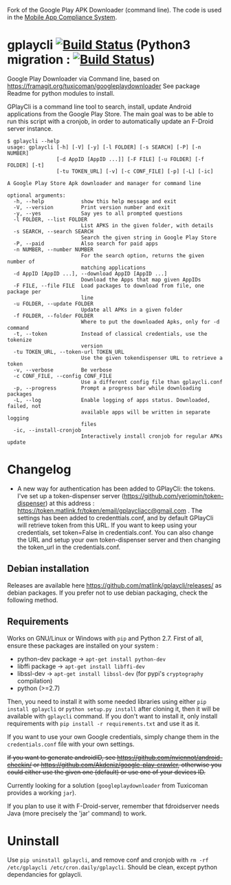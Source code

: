 Fork of the Google Play APK Downloader (command line). The code is used in the [Mobile App Compliance System](https://github.com/MobileCommerceLab/compliance-system).

# gplaycli [![Build Status](https://travis-ci.org/matlink/gplaycli.svg?branch=master)](https://travis-ci.org/matlink/gplaycli) (Python3 migration : [![Build Status](https://travis-ci.org/matlink/gplaycli.svg?branch=python3)](https://travis-ci.org/matlink/gplaycli))

Google Play Downloader via Command line, based on https://framagit.org/tuxicoman/googleplaydownloader See package Readme for python modules to install.

GPlayCli is a command line tool to search, install, update Android applications from the Google Play Store. The main goal was to be able to run this script with a cronjob, in order to automatically update an F-Droid server instance.

	$ gplaycli --help
	usage: gplaycli [-h] [-V] [-y] [-l FOLDER] [-s SEARCH] [-P] [-n NUMBER]
	                [-d AppID [AppID ...]] [-F FILE] [-u FOLDER] [-f FOLDER] [-t]
	                [-tu TOKEN_URL] [-v] [-c CONF_FILE] [-p] [-L] [-ic]

	A Google Play Store Apk downloader and manager for command line

	optional arguments:
	  -h, --help            show this help message and exit
	  -V, --version         Print version number and exit
	  -y, --yes             Say yes to all prompted questions
	  -l FOLDER, --list FOLDER
	                        List APKS in the given folder, with details
	  -s SEARCH, --search SEARCH
	                        Search the given string in Google Play Store
	  -P, --paid            Also search for paid apps
	  -n NUMBER, --number NUMBER
	                        For the search option, returns the given number of
	                        matching applications
	  -d AppID [AppID ...], --download AppID [AppID ...]
	                        Download the Apps that map given AppIDs
	  -F FILE, --file FILE  Load packages to download from file, one package per
	                        line
	  -u FOLDER, --update FOLDER
	                        Update all APKs in a given folder
	  -f FOLDER, --folder FOLDER
	                        Where to put the downloaded Apks, only for -d command
	  -t, --token           Instead of classical credentials, use the tokenize
	                        version
	  -tu TOKEN_URL, --token-url TOKEN_URL
	                        Use the given tokendispenser URL to retrieve a token
	  -v, --verbose         Be verbose
	  -c CONF_FILE, --config CONF_FILE
	                        Use a different config file than gplaycli.conf
	  -p, --progress        Prompt a progress bar while downloading packages
	  -L, --log             Enable logging of apps status. Downloaded, failed, not
	                        available apps will be written in separate logging
	                        files
	  -ic, --install-cronjob
	                        Interactively install cronjob for regular APKs update

Changelog
=========
- A new way for authentication has been added to GPlayCli: the tokens. I've set up a token-dispenser server (https://github.com/yeriomin/token-dispenser) at this address : https://token.matlink.fr/token/email/gplaycliacc@gmail.com . The settings has been added to credenttials.conf, and by default GPlayCli will retrieve token from this URL. If you want to keep using your credentials, set token=False in credentials.conf. You can also change the URL and setup your own token-dispenser server and then changing the token_url in the credentials.conf.

Debian installation
--------------------
Releases are available here https://github.com/matlink/gplaycli/releases/ as debian packages. If you prefer not to use debian packaging, check the following method.

Requirements
----------
Works on GNU/Linux or Windows with `pip` and Python 2.7. First of all, ensure these packages are installed on your system : 

- python-dev package -> `apt-get install python-dev`
- libffi package -> `apt-get install libffi-dev`
- libssl-dev -> `apt-get install libssl-dev` (for pypi's `cryptography` compilation)
- python (>=2.7)

Then, you need to install it with some needed libraries using either `pip install gplaycli` or `python setup.py install` after cloning it, then it will be available with `gplaycli` command. If you don't want to install it, only install requirements with `pip install -r requirements.txt` and use it as it.

If you want to use your own Google credentials, simply change them in the `credentials.conf` file with your own settings. 

~~If you want to generate androidID, see https://github.com/nviennot/android-checkin/ or https://github.com/Akdeniz/google-play-crawler, otherwise you could either use the given one (default) or use one of your devices ID.~~

Currently looking for a solution (`googleplaydownloader` from Tuxicoman provides a working `jar`).

If you plan to use it with F-Droid-server, remember that fdroidserver needs Java (more precisely the 'jar' command) to work.

Uninstall
=========
Use `pip uninstall gplaycli`, and remove conf and cronjob with `rm -rf /etc/gplaycli /etc/cron.daily/gplaycli`. Should be clean, except python dependancies for gplaycli.

